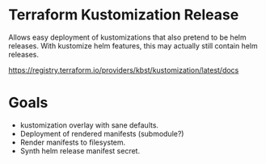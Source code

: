 # Terraform Kustomization Release

Allows easy deployment of kustomizations that also pretend to be helm
releases. With kustomize helm features, this may actually still contain helm
releases.

https://registry.terraform.io/providers/kbst/kustomization/latest/docs

# Goals

* kustomization overlay with sane defaults.
* Deployment of rendered manifests (submodule?)
* Render manifests to filesystem.
* Synth helm release manifest secret.

